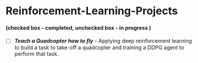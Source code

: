 # Reinforcement-Learning-Projects

#### (checked box - completed, unchecked box - in progress ) 

- [ ] **_Teach a Quadcopter how to fly_** -  Applying deep reinforcement learning to build a task to take-off a quadcopter and training a DDPG agent to perform that task. 
